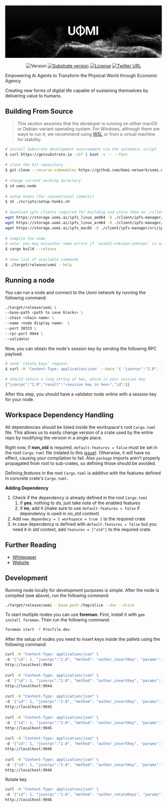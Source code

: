 ![uomi](./img/uomi.jpeg)
<div align="center">

![Version](https://badgen.net/badge/version/0.2.2/blue)
[![Substrate version](https://img.shields.io/badge/Substrate-3.0.0-brightgreen?logo=Parity%20Substrate)](https://substrate.dev/)
[![License](https://badgen.net/badge/license/MIT/blue)](./LICENSE)
[![Twitter URL](https://img.shields.io/twitter/follow/UomiNetwork?style=social)](https://twitter.com/UomiNetwork)

</div>



Empowering Ai Agents to Transform the Physical World through Economic Agency

Creating new forms of digital life capable of sustaining themselves by delivering value to humans.

## Building From Source

> This section assumes that the developer is running on either macOS or Debian-variant operating system. For Windows, although there are ways to run it, we recommend using [WSL](https://docs.microsoft.com/en-us/windows/wsl/install-win10) or from a virtual machine for stability.

```bash
# install Substrate development environment via the automatic script
$ curl https://getsubstrate.io -sSf | bash -s -- --fast

# clone the Git repository
$ git clone --recurse-submodules https://github.com/Uomi-network/uomi-node.git

# change current working directory
$ cd uomi-node

# setup hooks (for conventional commits)
$ sh ./scripts/setup-hooks.sh

# download ipfs clients required for building and store them on ./client/ipfs-manager/src/
wget https://storage.uomi.ai/ipfs_linux_amd64 -O ./client/ipfs-manager/src/ipfs_linux_amd64
wget https://storage.uomi.ai/ipfs_linux_arm64 -O ./client/ipfs-manager/src/ipfs_linux_arm64
wget https://storage.uomi.ai/ipfs_macOS -O ./client/ipfs-manager/src/ipfs_macOS

# compile the node
# note: you may encounter some errors if `wasm32-unknown-unknown` is not installed, or if the toolchain channel is outdated
$ cargo build --release

# show list of available commands
$ ./target/release/uomi --help
```

## Running a node

You can run a node and connect to the Uomi network by running the following command:

```bash
./target/release/uomi \
--base-path <path to save blocks> \
--chain <chain name> \
--name <node display name>  \
--port 30333 \
--rpc-port 9944 \
--validator
```


Now, you can obtain the node's session key by sending the following RPC payload.

```bash
# send `rotate_keys` request
$ curl -H 'Content-Type: application/json' --data '{ "jsonrpc":"2.0", "method":"author_rotateKeys", "id":1 }' localhost:9944

# should return a long string of hex, which is your session key
{"jsonrpc":"2.0","result":"<session key in hex>","id":1}
```

After this step, you should have a validator node online with a session key for your node.

## Workspace Dependency Handling

All dependencies should be listed inside the workspace's root `Cargo.toml` file.
This allows us to easily change version of a crate used by the entire repo by modifying the version in a single place.

Right now, if **non_std** is required, `default-features = false` must be set in the root `Cargo.toml` file (related to this [issue](https://github.com/rust-lang/cargo/pull/11409)). Otherwise, it will have no effect, causing your compilation to fail.
Also `package` imports aren't properly propagated from root to sub-crates, so defining those should be avoided.

Defining _features_ in the root `Cargo.toml` is additive with the features defined in concrete crate's `Cargo.toml`.

**Adding Dependency**

1. Check if the dependency is already defined in the root `Cargo.toml`
    1. if **yes**, nothing to do, just take note of the enabled features
    2. if **no**, add it (make sure to use `default-features = false` if dependency is used in _no_std_ context)
2. Add `new_dependecy = { workspace = true }` to the required crate
3. In case dependency is defined with `default-features = false` but you need it in _std_ context, add `features = ["std"]` to the required crate.

## Further Reading
* [Whitepaper](https://github.com/Uomi-network/uomi-whitepaper)
* [Website](https://uomi.network)

## Development

Running node locally for development purposes is simple. After the node is compiled (see above), run the following command:

```bash
./target/release/uomi --base-path /tmp/alice --dev --alice 
```

To start multiple nodes you can use **foreman**. First, install it with `gem install foreman`. Then run the following command:

```bash
foreman start -f Procfile.dev
``` 

After the setup of nodes you need to insert keys inside the pallets using the following command:

```bash
curl -H "Content-Type: application/json" \
-d '{"id": 1, "jsonrpc":"2.0", "method": "author_insertKey", "params":["ipfs", "//Alice//stash", "0xbe5ddb1579b72e84524fc29e78609e3caf42e85aa118ebfe0b0ad404b5bdd25f"]}' \
http://localhost:9944 

curl -H "Content-Type: application/json" \
-d '{"id": 1, "jsonrpc":"2.0", "method": "author_insertKey", "params":["uomi", "//Alice//stash", "0xbe5ddb1579b72e84524fc29e78609e3caf42e85aa118ebfe0b0ad404b5bdd25f"]}' \
http://localhost:9944 

curl -H "Content-Type: application/json" \
-d '{"id": 1, "jsonrpc":"2.0", "method": "author_insertKey", "params":["uomi", "//Bob//stash", "0xfe65717dad0447d715f660a0a58411de509b42e6efb8375f562f58a554d5860e"]}' \
http://localhost:9945 

curl -H "Content-Type: application/json" \
-d '{"id": 1, "jsonrpc":"2.0", "method": "author_insertKey", "params":["ipfs", "//Bob//stash", "0xfe65717dad0447d715f660a0a58411de509b42e6efb8375f562f58a554d5860e"]}' \
http://localhost:9945 

curl -H "Content-Type: application/json" \
-d '{"id": 1, "jsonrpc":"2.0", "method": "author_insertKey", "params":["uomi", "//Charlie", "0x1e07379407fecc4b89eb7dbd287c2c781cfb1907a96947a3eb18e4f8e7198625"]}' \
http://localhost:9946 

curl -H "Content-Type: application/json" \
-d '{"id": 1, "jsonrpc":"2.0", "method": "author_insertKey", "params":["ipfs", "//Charlie", "0x1e07379407fecc4b89eb7dbd287c2c781cfb1907a96947a3eb18e4f8e7198625"]}' \
http://localhost:9946
```

Rotate key

```bash
curl -H "Content-Type: application/json" \
-d '{"id": 1, "jsonrpc":"2.0", "method": "author_rotateKeys", "params":[]}' \
http://localhost:9946
```
